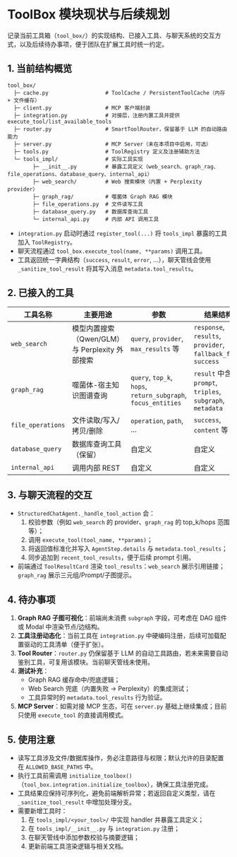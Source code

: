 # ToolBox 模块现状与后续规划

记录当前工具箱（`tool_box/`）的实现结构、已接入工具、与聊天系统的交互方式，以及后续待办事项，便于团队在扩展工具时统一约定。

## 1. 当前结构概览

```
tool_box/
  ├─ cache.py                  # ToolCache / PersistentToolCache（内存 + 文件缓存）
  ├─ client.py                 # MCP 客户端封装
  ├─ integration.py            # 对接层，注册内置工具并提供 execute_tool/list_available_tools
  ├─ router.py                 # SmartToolRouter，保留基于 LLM 的自动路由能力
  ├─ server.py                 # MCP Server（未在本项目中启用，可选）
  ├─ tools.py                  # ToolRegistry 定义及注册辅助方法
  └─ tools_impl/               # 实际工具实现
        ├─ __init__.py         # 暴露工具定义（web_search、graph_rag、file_operations、database_query、internal_api）
        ├─ web_search/         # Web 搜索模块（内置 + Perplexity provider）
        ├─ graph_rag/          # 噬菌体 Graph RAG 模块
        ├─ file_operations.py  # 文件读写工具
        ├─ database_query.py   # 数据库查询工具
        └─ internal_api.py     # 内部 API 调用工具
```

- `integration.py` 启动时通过 `register_tool(...)` 将 `tools_impl` 暴露的工具加入 `ToolRegistry`。
- 聊天流程通过 `tool_box.execute_tool(name, **params)` 调用工具。
- 工具返回统一字典结构（`success`, `result`, `error`, ...），聊天管线会使用 `_sanitize_tool_result` 将其写入消息 `metadata.tool_results`。

## 2. 已接入的工具

| 工具名称 | 主要用途 | 参数 | 结果结构 | 备注 |
| --- | --- | --- | --- | --- |
| `web_search` | 模型内置搜索（Qwen/GLM）与 Perplexity 外部搜索 | `query`, `provider`, `max_results` 等 | `response`, `results`, `provider`, `fallback_from`, `success` | 内置失败会尝试 Perplexity 兜底；前端 `ToolResultCard` 已适配。 |
| `graph_rag` | 噬菌体-宿主知识图谱查询 | `query`, `top_k`, `hops`, `return_subgraph`, `focus_entities` | `result` 中含 `prompt`, `triples`, `subgraph`, `metadata` | Triples 数据来自 `tool_box/tools_impl/graph_rag/Triples/all_triples.csv`；支持缓存。 |
| `file_operations` | 文件读取/写入/拷贝/删除 | `operation`, `path`, ... | `success`, `content` 等 | 需注意路径校验。 |
| `database_query` | 数据库查询工具（保留） | 自定义 | 自定义 | 视项目需求保留。 |
| `internal_api` | 调用内部 REST | 自定义 | 自定义 | 保留以备后用。 |

## 3. 与聊天流程的交互

- `StructuredChatAgent._handle_tool_action` 会：
  1. 校验参数（例如 `web_search` 的 provider、`graph_rag` 的 top_k/hops 范围等）；
  2. 调用 `execute_tool(tool_name, **params)`；
  3. 将返回值标准化并写入 `AgentStep.details` 与 `metadata.tool_results`；
  4. 同步追加到 `recent_tool_results`，便于后续 prompt 引用。
- 前端通过 `ToolResultCard` 渲染 `tool_results`：`web_search` 展示引用链接；`graph_rag` 展示三元组/Prompt/子图提示。

## 4. 待办事项

1. **Graph RAG 子图可视化**：前端尚未消费 `subgraph` 字段，可考虑在 DAG 组件或 Modal 中渲染节点/边结构。
2. **工具注册动态化**：当前工具在 `integration.py` 中硬编码注册，后续可加载配置驱动的工具清单（便于扩张）。
3. **Tool Router**：`router.py` 仍保留基于 LLM 的自动工具路由，若未来需要自动鉴别工具，可复用该模块。当前聊天管线未使用。
4. **测试补充**：
   - Graph RAG 缓存命中/兜底逻辑；
   - Web Search 兜底（内置失败 → Perplexity）的集成测试；
   - 工具异常时的 `metadata.tool_results` 行为验证。
5. **MCP Server**：如需对接 MCP 生态，可在 `server.py` 基础上继续集成；目前只使用 `execute_tool` 的直接调用模式。

## 5. 使用注意

- 读写工具涉及文件/数据库操作，务必注意路径与权限；默认允许的目录配置在 `ALLOWED_BASE_PATHS` 中。
- 执行工具前需调用 `initialize_toolbox()`（`tool_box.integration.initialize_toolbox`），确保工具注册完成。
- 工具结果应保持可序列化，避免前端解析异常；若返回自定义类型，请在 `_sanitize_tool_result` 中增加处理分支。
- 需要新增工具时：
  1. 在 `tools_impl/<your_tool>/` 中实现 handler 并暴露工具定义；
  2. 在 `tools_impl/__init__.py` 与 `integration.py` 注册；
  3. 在聊天管线中添加参数校验与摘要逻辑；
  4. 更新前端工具渲染逻辑与相关文档。
